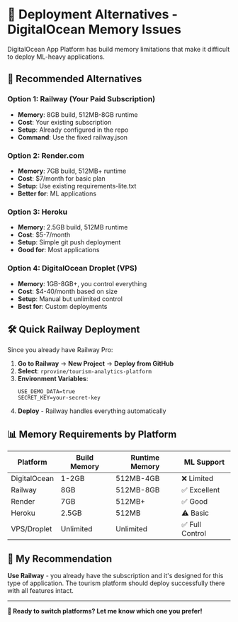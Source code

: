 # 🚀 Deployment Alternatives - DigitalOcean Memory Issues

DigitalOcean App Platform has build memory limitations that make it difficult to deploy ML-heavy applications.

## 🎯 **Recommended Alternatives**

### **Option 1: Railway (Your Paid Subscription)**
- **Memory**: 8GB build, 512MB-8GB runtime
- **Cost**: Your existing subscription
- **Setup**: Already configured in the repo
- **Command**: Use the fixed railway.json

### **Option 2: Render.com**
- **Memory**: 7GB build, 512MB+ runtime  
- **Cost**: $7/month for basic plan
- **Setup**: Use existing requirements-lite.txt
- **Better for**: ML applications

### **Option 3: Heroku**
- **Memory**: 2.5GB build, 512MB runtime
- **Cost**: $5-7/month  
- **Setup**: Simple git push deployment
- **Good for**: Most applications

### **Option 4: DigitalOcean Droplet (VPS)**
- **Memory**: 1GB-8GB+, you control everything
- **Cost**: $4-40/month based on size
- **Setup**: Manual but unlimited control
- **Best for**: Custom deployments

## 🛠️ **Quick Railway Deployment**

Since you already have Railway Pro:

1. **Go to Railway** → **New Project** → **Deploy from GitHub**
2. **Select**: `rprovine/tourism-analytics-platform`
3. **Environment Variables**:
   ```
   USE_DEMO_DATA=true
   SECRET_KEY=your-secret-key
   ```
4. **Deploy** - Railway handles everything automatically

## 📊 **Memory Requirements by Platform**

| Platform | Build Memory | Runtime Memory | ML Support |
|----------|-------------|----------------|------------|
| DigitalOcean | 1-2GB | 512MB-4GB | ❌ Limited |
| Railway | 8GB | 512MB-8GB | ✅ Excellent |
| Render | 7GB | 512MB+ | ✅ Good |
| Heroku | 2.5GB | 512MB | ⚠️ Basic |
| VPS/Droplet | Unlimited | Unlimited | ✅ Full Control |

## 🎯 **My Recommendation**

**Use Railway** - you already have the subscription and it's designed for this type of application. The tourism platform should deploy successfully there with all features intact.

---

**🚀 Ready to switch platforms? Let me know which one you prefer!**